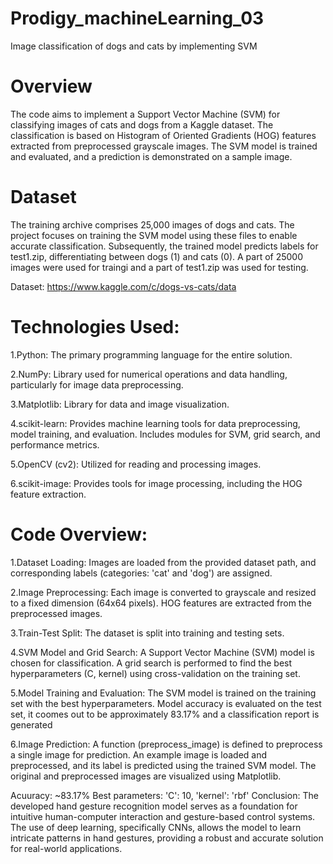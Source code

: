 # Prodigy_machineLearning_03
Image classification of dogs and cats by implementing SVM
# Overview
The code aims to implement a Support Vector Machine (SVM) for classifying images of cats and dogs from a Kaggle dataset. The classification is based on Histogram of Oriented Gradients (HOG) features extracted from preprocessed grayscale images. The SVM model is trained and evaluated, and a prediction is demonstrated on a sample image.

# Dataset
The training archive comprises 25,000 images of dogs and cats. The project focuses on training the SVM model using these files to enable accurate classification. Subsequently, the trained model predicts labels for test1.zip, differentiating between dogs (1) and cats (0). A part of 25000 images were used for traingi and a part of test1.zip was used for testing.

Dataset: https://www.kaggle.com/c/dogs-vs-cats/data

# Technologies Used:
1.Python: The primary programming language for the entire solution.

2.NumPy: Library used for numerical operations and data handling, particularly for image data preprocessing.

3.Matplotlib: Library for data and image visualization.

4.scikit-learn: Provides machine learning tools for data preprocessing, model training, and evaluation. Includes modules for SVM, grid search, and performance metrics.

5.OpenCV (cv2): Utilized for reading and processing images.

6.scikit-image: Provides tools for image processing, including the HOG feature extraction.

# Code Overview:
1.Dataset Loading: Images are loaded from the provided dataset path, and corresponding labels (categories: 'cat' and 'dog') are assigned.

2.Image Preprocessing: Each image is converted to grayscale and resized to a fixed dimension (64x64 pixels). HOG features are extracted from the preprocessed images.

3.Train-Test Split: The dataset is split into training and testing sets.

4.SVM Model and Grid Search: A Support Vector Machine (SVM) model is chosen for classification. A grid search is performed to find the best hyperparameters (C, kernel) using cross-validation on the training set.

5.Model Training and Evaluation: The SVM model is trained on the training set with the best hyperparameters. Model accuracy is evaluated on the test set, it coomes out to be approximately 83.17% and a classification report is generated

6.Image Prediction: A function (preprocess_image) is defined to preprocess a single image for prediction. An example image is loaded and preprocessed, and its label is predicted using the trained SVM model. The original and preprocessed images are visualized using Matplotlib.

Acuuracy: ~83.17%
Best parameters: 'C': 10, 'kernel': 'rbf'
Conclusion:
The developed hand gesture recognition model serves as a foundation for intuitive human-computer interaction and gesture-based control systems. The use of deep learning, specifically CNNs, allows the model to learn intricate patterns in hand gestures, providing a robust and accurate solution for real-world applications.
